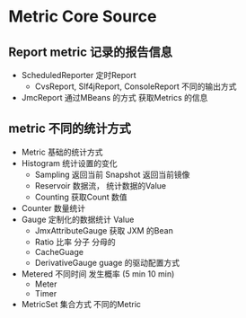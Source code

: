 # Metric Core Source

## Report metric 记录的报告信息

- ScheduledReporter 定时Report
  - CvsReport, Slf4jReport, ConsoleReport 不同的输出方式
- JmcReport 通过MBeans 的方式 获取Metrics 的信息

## metric 不同的统计方式
- Metric 基础的统计方式
- Histogram 统计设置的变化
  - Sampling 返回当前 Snapshot 返回当前镜像
  - Reservoir 数据流， 统计数据的Value
  - Counting 获取Count 数值
- Counter 数量统计
- Gauge 定制化的数据统计 Value
  - JmxAttributeGauge 获取 JXM 的Bean
  - Ratio 比率 分子 分母的 
  - CacheGuage 
  - DerivativeGauge guage 的驱动配置方式
- Metered 不同时间 发生概率 (5 min 10 min)
  - Meter
  - Timer
- MetricSet 集合方式 不同的Metric

